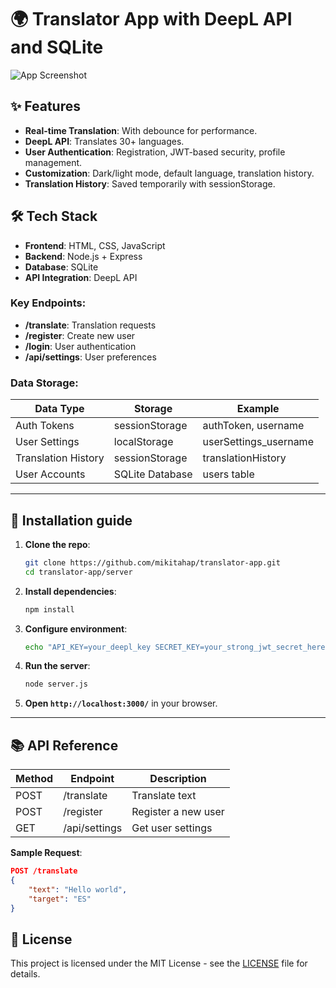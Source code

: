 # 🌍 Translator App with DeepL API and SQLite

![App Screenshot](https://i.imgur.com/3j87yNm.png)

## ✨ Features

- **Real-time Translation**: With debounce for performance.
- **DeepL API**: Translates 30+ languages.
- **User Authentication**: Registration, JWT-based security, profile management.
- **Customization**: Dark/light mode, default language, translation history.
- **Translation History**: Saved temporarily with sessionStorage.

## 🛠 Tech Stack

- **Frontend**: HTML, CSS, JavaScript
- **Backend**: Node.js + Express
- **Database**: SQLite
- **API Integration**: DeepL API

### Key Endpoints:

- **/translate**: Translation requests
- **/register**: Create new user
- **/login**: User authentication
- **/api/settings**: User preferences

### Data Storage:

| Data Type           | Storage         | Example              |
|---------------------|-----------------|----------------------|
| Auth Tokens         | sessionStorage  | authToken, username  |
| User Settings       | localStorage    | userSettings_username|
| Translation History | sessionStorage  | translationHistory   |
| User Accounts       | SQLite Database | users table          |

---

## 🚀 Installation guide

1. **Clone the repo**:
    ```bash
    git clone https://github.com/mikitahap/translator-app.git
    cd translator-app/server
    ```

2. **Install dependencies**:
    ```bash
    npm install
    ```
3. **Configure environment**:
    ```bash
    echo "API_KEY=your_deepl_key SECRET_KEY=your_strong_jwt_secret_here" > .env
    ```

4. **Run the server**:
    ```bash
    node server.js
    ```

5. **Open `http://localhost:3000/`** in your browser.

---


## 📚 API Reference

| Method | Endpoint         | Description                |
|--------|------------------|----------------------------|
| POST   | /translate       | Translate text             |
| POST   | /register        | Register a new user        |
| GET    | /api/settings    | Get user settings           |

**Sample Request**:
```json
POST /translate
{
    "text": "Hello world",
    "target": "ES"
}
```
## 📜 License
This project is licensed under the MIT License - see the [LICENSE](LICENSE) file for details.
